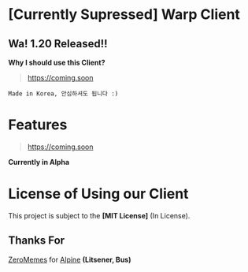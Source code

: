 # [Currently Supressed] Warp Client
## Wa! 1.20 Released!!

**Why I should use this Client?**
> https://coming.soon

``Made in Korea, 안심하셔도 됩니다 :)``

# Features
> https://coming.soon

**Currently in Alpha**

# License of Using our Client
This project is subject to the **[MIT License]** (In License).

## Thanks For
[ZeroMemes](https://github.com/ZeroMemes) for [Alpine](https://github.com/ZeroMemes/Alpine) **(Litsener, Bus)**
